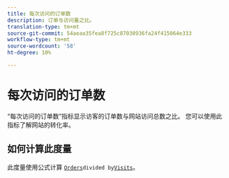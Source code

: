 ```yaml
---
title: 每次访问的订单数
description: 订单与访问量之比。
translation-type: tm+mt
source-git-commit: 54aeaa35fea8f725c87030936fa24f415064e333
workflow-type: tm+mt
source-wordcount: '58'
ht-degree: 10%

---
```



# 每次访问的订单数

“每次访问的订单数”指标显示访客的订单数与网站访问总数之比。 您可以使用此指标了解网站的转化率。

## 如何计算此度量

此度量使用公式计算 [`Orders`](orders.md)` divided by `[`Visits`](visits.md)。
